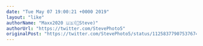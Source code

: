 ```yaml
---
date: "Tue May 07 19:00:21 +0000 2019"
layout: "like"
authorName: "Maxx2020 🇺🇸(📸Steve)"
authorUrl: "https://twitter.com/StevePhoto5"
originalPost: "https://twitter.com/StevePhoto5/status/1125837790753767425"
---
```

